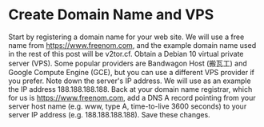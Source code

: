 # Create Domain Name and VPS

Start by registering a domain name for your web site. We will use a free name from https://www.freenom.com, and the example domain name used in the rest of this post will be v2tor.cf.
Obtain a Debian 10 virtual private server (VPS). Some popular providers are Bandwagon Host (搬瓦工) and Google Compute Engine (GCE), but you can use a different VPS provider if you prefer.
Note down the server's IP address. We will use as an example the IP address 188.188.188.188.
Back at your domain name registrar, which for us is https://www.freenom.com, add a DNS A record pointing from your server host name (e.g. www, type A, time-to-live 3600 seconds) to your server IP address (e.g. 188.188.188.188). Save these changes.
